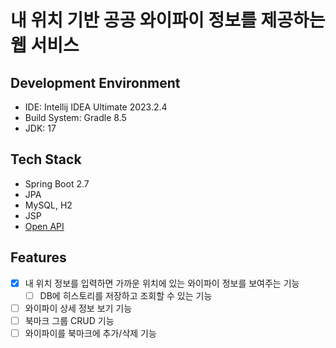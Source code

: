 # 내 위치 기반 공공 와이파이 정보를 제공하는 웹 서비스

## Development Environment

- IDE: Intellij IDEA Ultimate 2023.2.4
- Build System: Gradle 8.5
- JDK: 17

## Tech Stack

- Spring Boot 2.7
- JPA
- MySQL, H2
- JSP
- [Open API](https://data.seoul.go.kr/dataList/OA-20883/S/1/datasetView.do)

## Features

- [X] 내 위치 정보를 입력하면 가까운 위치에 있는 와이파이 정보를 보여주는 기능
    - [ ] DB에 히스토리를 저장하고 조회할 수 있는 기능
- [ ] 와이파이 상세 정보 보기 기능
- [ ] 북마크 그룹 CRUD 기능
- [ ] 와이파이를 북마크에 추가/삭제 기능